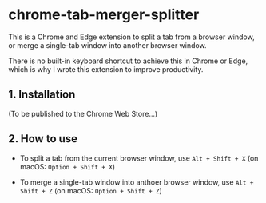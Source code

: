 # chrome-tab-merger-splitter

This is a Chrome and Edge extension to split a tab from a browser window, or merge a single-tab window into another browser window.

There is no built-in keyboard shortcut to achieve this in Chrome or Edge, which is why I wrote this extension to improve productivity.

## 1. Installation

(To be published to the Chrome Web Store...)


## 2. How to use

* To split a tab from the current browser window, use `Alt + Shift + X` (on macOS: `Option + Shift + X`)

* To merge a single-tab window into anthoer browser window, use `Alt + Shift + Z` (on macOS: `Option + Shift + Z`)
